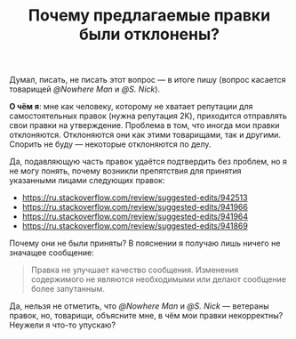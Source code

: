 ﻿---
title: "Почему предлагаемые правки были отклонены?"
se.owner.user_id: 526739
se.owner.display_name: "Chaos_Sower"
se.owner.link: "https://ru.meta.stackoverflow.com/users/526739/chaos-sower"
se.link: "https://ru.meta.stackoverflow.com/questions/14379/%d0%9f%d0%be%d1%87%d0%b5%d0%bc%d1%83-%d0%bf%d1%80%d0%b5%d0%b4%d0%bb%d0%b0%d0%b3%d0%b0%d0%b5%d0%bc%d1%8b%d0%b5-%d0%bf%d1%80%d0%b0%d0%b2%d0%ba%d0%b8-%d0%b1%d1%8b%d0%bb%d0%b8-%d0%be%d1%82%d0%ba%d0%bb%d0%be%d0%bd%d0%b5%d0%bd%d1%8b"
se.question_id: 14379
se.post_type: question
---
<p>Думал, писать, не писать этот вопрос — в итоге пишу (вопрос касается товарищей <em>@Nowhere Man</em> и <em>@S. Nick</em>).</p>
<p><strong>О чём я</strong>: мне как человеку, которому не хватает репутации для самостоятельных правок (нужна репутация 2K), приходится отправлять свои правки на утверждение. Проблема в том, что иногда мои правки отклоняются. Отклоняются они как этими товарищами, так и другими. Спорить не буду — некоторые отклоняются по делу.</p>
<p>Да, подавляющую часть правок удаётся подтвердить без проблем, но я не могу понять, почему возникли препятствия для принятия указанными лицами следующих правок:</p>
<ul>
<li><a href="https://ru.stackoverflow.com/review/suggested-edits/942513">https://ru.stackoverflow.com/review/suggested-edits/942513</a></li>
<li><a href="https://ru.stackoverflow.com/review/suggested-edits/941966">https://ru.stackoverflow.com/review/suggested-edits/941966</a></li>
<li><a href="https://ru.stackoverflow.com/review/suggested-edits/941964">https://ru.stackoverflow.com/review/suggested-edits/941964</a></li>
<li><a href="https://ru.stackoverflow.com/review/suggested-edits/941869">https://ru.stackoverflow.com/review/suggested-edits/941869</a></li>
</ul>
<p>Почему они не были приняты? В пояснении я получаю лишь ничего не значащее сообщение:</p>
<blockquote>
<p>Правка не улучшает качество сообщения. Изменения содержимого не являются необходимыми или делают сообщение более запутанным.</p>
</blockquote>
<p>Да, нельзя не отметить, что <em>@Nowhere Man</em> и <em>@S. Nick</em> — ветераны правок, но, товарищи, объясните мне, в чём мои правки некорректны? Неужели я что-то упускаю?</p>
